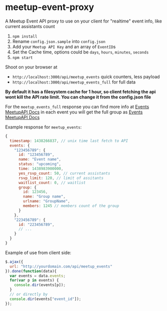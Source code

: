 # meetup-event-proxy
A Meetup Event API proxy to use on your client for "realtime" event info, like current assistants count

1. `npm install`
2. Rename `config.json.sample` into `config.json`
3. Add your `Meetup API Key` and an array of `EventID`s
4. Set the Cache time, options could be `days`, `hours`, `minutes`, `seconds`
5. `npm start`

Shoot on your browser at 
* `http://localhost:3000/api/meetup_events` quick counters, less payload  
* `http://localhost:3000/api/meetup_events_full` for full data  

**By default it has a filesystem cache for 1 hour, so client fetching the api wont kill the API rate limit. You can change it from the config.json file**

For the `meetup_events_full` response you can find more info at [Events MeetupAPI Docs](http://www.meetup.com/meetup_api/docs/2/events/) in each event you will get the full group as [Events MeetupAPI Docs](http://www.meetup.com/meetup_api/docs/2/groups/)

Example response for `meetup_events`:  
```javascript
{
  timestamp: 1438266837, // unix time last fetch to API
  events: {
    "123456789": {
      id: "123456789",
      name: "Event name",
      status: "upcoming",
      time: 1438983900000,
      yes_rsvp_count: 50, // current assistants
      rsvp_limit: 120, // limit of assitants
      waitlist_count: 0, // waitlist
      group: {
        id: 123456,
        name: "Group name",
        urlname: "GroupName",
        members: 1245 // members count of the group
      }
    },
    "223456789": {
      id: "223456789",
      // ...
    }
  }
}
```

Example of use from client side:  
```javascript
$.ajax({
  url: "http://yourdomain.com/api/meetup_events"
}).done(function(data){
  var events = data.events;
  for(var p in events) {
    console.dir(events[p]);
  }
  // or directly by
  console.dir(events["event_id"]);
});
```
